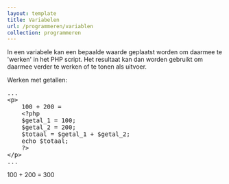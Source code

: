 ```yaml
---
layout: template
title: Variabelen
url: /programmeren/variablen
collection: programmeren
---
```

In een variabele kan een bepaalde waarde geplaatst worden om daarmee te 'werken' in het PHP script. Het resultaat kan dan worden gebruikt om daarmee verder te werken of te tonen als uitvoer.

Werken met getallen:
<pre data-enlighter-theme="beyond" data-enlighter-language="php">
...
&lt;p&gt;
    100 + 200 = 
    &lt;?php 
    $getal_1 = 100; 
    $getal_2 = 200; 
    $totaal = $getal_1 + $getal_2; 
    echo $totaal; 
    ?&gt;
&lt;/p&gt;
...
</pre>

<div class="shadow result">
<p>100 + 200 = 300</p>
</div>